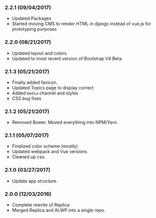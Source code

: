 ### 2.2.1 (09/04/2017)
* Updated Packages
* Started moving CMS to render HTML in django instead of vue.js for prototyping purposes

### 2.2.0 (08/21/2017)
* Updated layout and colors
* Updated to most recent version of Bootstrap V4 Beta.

### 2.1.3 (05/21/2017)
* Finally added favicon.
* Updated Topics page to display correct
* Added `media` channel and styles
* CSS bug fixes

### 2.1.2 (05/21/2017)
* Removed Bower. Moved everything into NPM/Yarn.

### 2.1.1 (05/07/2017)
* Finalized color scheme (mostly)
* Updated webpack and Vue versions
* Cleaned up css.

### 2.1.0 (03/27/2017)
* Update app structure.

### 2.0.0 (12/03/2016)
* Complete rewrite of Replica
* Merged Replica and ALWP into a single repo.
